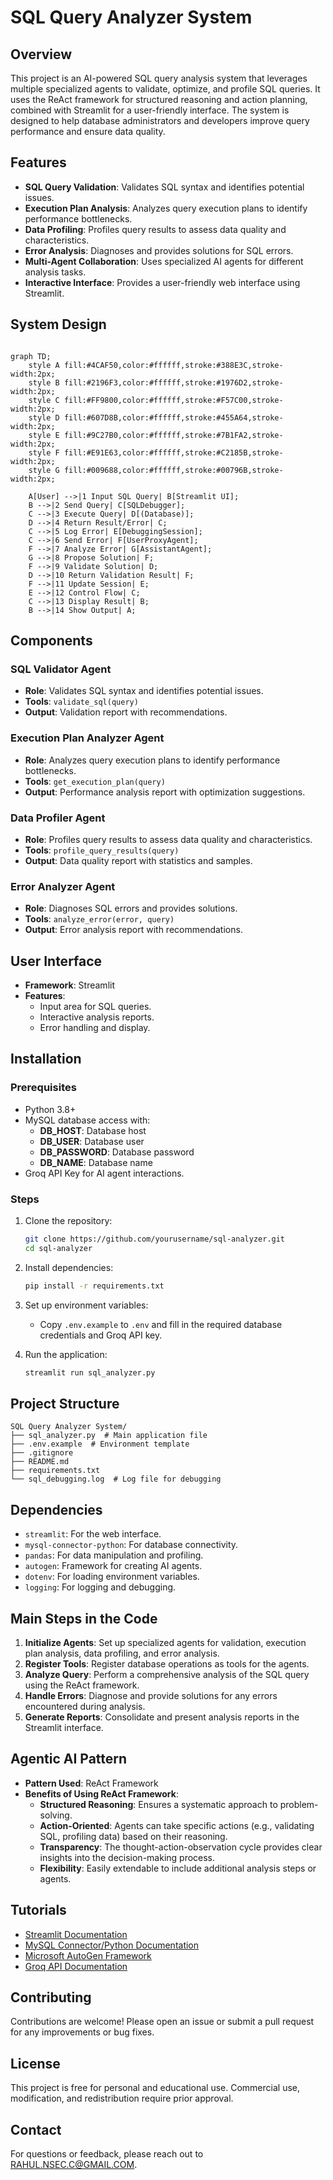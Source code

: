 # SQL Query Analyzer System

## Overview
This project is an AI-powered SQL query analysis system that leverages multiple specialized agents to validate, optimize, and profile SQL queries. It uses the ReAct framework for structured reasoning and action planning, combined with Streamlit for a user-friendly interface. The system is designed to help database administrators and developers improve query performance and ensure data quality.

## Features
- **SQL Query Validation**: Validates SQL syntax and identifies potential issues.
- **Execution Plan Analysis**: Analyzes query execution plans to identify performance bottlenecks.
- **Data Profiling**: Profiles query results to assess data quality and characteristics.
- **Error Analysis**: Diagnoses and provides solutions for SQL errors.
- **Multi-Agent Collaboration**: Uses specialized AI agents for different analysis tasks.
- **Interactive Interface**: Provides a user-friendly web interface using Streamlit.

## System Design
```mermaid

graph TD;
    style A fill:#4CAF50,color:#ffffff,stroke:#388E3C,stroke-width:2px;
    style B fill:#2196F3,color:#ffffff,stroke:#1976D2,stroke-width:2px;
    style C fill:#FF9800,color:#ffffff,stroke:#F57C00,stroke-width:2px;
    style D fill:#607D8B,color:#ffffff,stroke:#455A64,stroke-width:2px;
    style E fill:#9C27B0,color:#ffffff,stroke:#7B1FA2,stroke-width:2px;
    style F fill:#E91E63,color:#ffffff,stroke:#C2185B,stroke-width:2px;
    style G fill:#009688,color:#ffffff,stroke:#00796B,stroke-width:2px;

    A[User] -->|1 Input SQL Query| B[Streamlit UI];
    B -->|2 Send Query| C[SQLDebugger];
    C -->|3 Execute Query| D[(Database)];
    D -->|4 Return Result/Error| C;
    C -->|5 Log Error| E[DebuggingSession];
    C -->|6 Send Error| F[UserProxyAgent];
    F -->|7 Analyze Error| G[AssistantAgent];
    G -->|8 Propose Solution| F;
    F -->|9 Validate Solution| D;
    D -->|10 Return Validation Result| F;
    F -->|11 Update Session| E;
    E -->|12 Control Flow| C;
    C -->|13 Display Result| B;
    B -->|14 Show Output| A;
```

## Components
### SQL Validator Agent
- **Role**: Validates SQL syntax and identifies potential issues.
- **Tools**: `validate_sql(query)`
- **Output**: Validation report with recommendations.

### Execution Plan Analyzer Agent
- **Role**: Analyzes query execution plans to identify performance bottlenecks.
- **Tools**: `get_execution_plan(query)`
- **Output**: Performance analysis report with optimization suggestions.

### Data Profiler Agent
- **Role**: Profiles query results to assess data quality and characteristics.
- **Tools**: `profile_query_results(query)`
- **Output**: Data quality report with statistics and samples.

### Error Analyzer Agent
- **Role**: Diagnoses SQL errors and provides solutions.
- **Tools**: `analyze_error(error, query)`
- **Output**: Error analysis report with recommendations.

## User Interface
- **Framework**: Streamlit
- **Features**:
  - Input area for SQL queries.
  - Interactive analysis reports.
  - Error handling and display.

## Installation
### Prerequisites
- Python 3.8+
- MySQL database access with:
  - **DB_HOST**: Database host
  - **DB_USER**: Database user
  - **DB_PASSWORD**: Database password
  - **DB_NAME**: Database name
- Groq API Key for AI agent interactions.

### Steps
1. Clone the repository:
   ```bash
   git clone https://github.com/yourusername/sql-analyzer.git
   cd sql-analyzer
   ```
2. Install dependencies:
   ```bash
   pip install -r requirements.txt
   ```
3. Set up environment variables:
   - Copy `.env.example` to `.env` and fill in the required database credentials and Groq API key.

4. Run the application:
   ```bash
   streamlit run sql_analyzer.py
   ```

## Project Structure
```
SQL Query Analyzer System/
├── sql_analyzer.py  # Main application file
├── .env.example  # Environment template
├── .gitignore
├── README.md
├── requirements.txt
└── sql_debugging.log  # Log file for debugging
```

## Dependencies
- `streamlit`: For the web interface.
- `mysql-connector-python`: For database connectivity.
- `pandas`: For data manipulation and profiling.
- `autogen`: Framework for creating AI agents.
- `dotenv`: For loading environment variables.
- `logging`: For logging and debugging.

## Main Steps in the Code
1. **Initialize Agents**: Set up specialized agents for validation, execution plan analysis, data profiling, and error analysis.
2. **Register Tools**: Register database operations as tools for the agents.
3. **Analyze Query**: Perform a comprehensive analysis of the SQL query using the ReAct framework.
4. **Handle Errors**: Diagnose and provide solutions for any errors encountered during analysis.
5. **Generate Reports**: Consolidate and present analysis reports in the Streamlit interface.

## Agentic AI Pattern
- **Pattern Used**: ReAct Framework
- **Benefits of Using ReAct Framework**:
  - **Structured Reasoning**: Ensures a systematic approach to problem-solving.
  - **Action-Oriented**: Agents can take specific actions (e.g., validating SQL, profiling data) based on their reasoning.
  - **Transparency**: The thought-action-observation cycle provides clear insights into the decision-making process.
  - **Flexibility**: Easily extendable to include additional analysis steps or agents.

## Tutorials
- [Streamlit Documentation](https://docs.streamlit.io/)
- [MySQL Connector/Python Documentation](https://dev.mysql.com/doc/connector-python/en/)
- [Microsoft AutoGen Framework](https://microsoft.github.io/autogen/)
- [Groq API Documentation](https://groq.com/docs)

## Contributing
Contributions are welcome! Please open an issue or submit a pull request for any improvements or bug fixes.

## License
This project is free for personal and educational use. Commercial use, modification, and redistribution require prior approval.

## Contact
For questions or feedback, please reach out to [RAHUL.NSEC.C@GMAIL.COM](mailto:RAHUL.NSEC.C@GMAIL.COM).